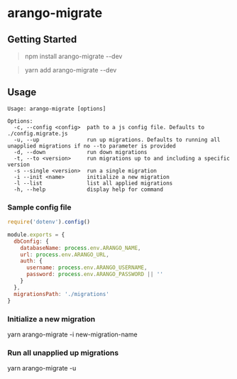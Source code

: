 # arango-migrate

## Getting Started

> npm install arango-migrate --dev

> yarn add arango-migrate --dev


## Usage

```
Usage: arango-migrate [options]

Options:
  -c, --config <config>  path to a js config file. Defaults to ./config.migrate.js
  -u, --up               run up migrations. Defaults to running all unapplied migrations if no --to parameter is provided
  -d, --down             run down migrations
  -t, --to <version>     run migrations up to and including a specific version
  -s --single <version>  run a single migration
  -i --init <name>       initialize a new migration
  -l --list              list all applied migrations
  -h, --help             display help for command
```

### Sample config file

```js
require('dotenv').config()

module.exports = {
  dbConfig: {
    databaseName: process.env.ARANGO_NAME,
    url: process.env.ARANGO_URL,
    auth: {
      username: process.env.ARANGO_USERNAME,
      password: process.env.ARANGO_PASSWORD || ''
    }
  },
  migrationsPath: './migrations'
}
```

### Initialize a new migration

yarn arango-migrate -i new-migration-name

### Run all unapplied up migrations

yarn arango-migrate -u
